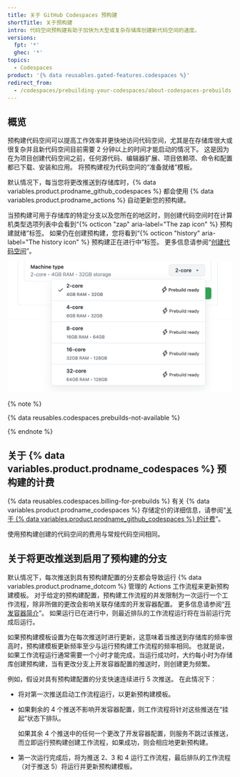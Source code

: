 ```yaml
---
title: 关于 GitHub Codespaces 预构建
shortTitle: 关于预构建
intro: 代码空间预构建有助于加快为大型或复杂存储库创建新代码空间的速度。
versions:
  fpt: '*'
  ghec: '*'
topics:
  - Codespaces
product: '{% data reusables.gated-features.codespaces %}'
redirect_from:
  - /codespaces/prebuilding-your-codespaces/about-codespaces-prebuilds
---
```


## 概览

预构建代码空间可以提高工作效率并更快地访问代码空间，尤其是在存储库很大或很复杂并且新代码空间目前需要 2 分钟以上的时间才能启动的情况下。 这是因为在为项目创建代码空间之前，任何源代码、编辑器扩展、项目依赖项、命令和配置都已下载、安装和应用。 将预构建视为代码空间的“准备就绪”模板。

默认情况下，每当您将更改推送到存储库时，{% data variables.product.prodname_github_codespaces %} 都会使用 {% data variables.product.prodname_actions %} 自动更新您的预构建。

当预构建可用于存储库的特定分支以及您所在的地区时，则创建代码空间时在计算机类型选项列表中会看到“{% octicon "zap" aria-label="The zap icon" %} 预构建就绪”标签。 如果仍在创建预构建，您将看到“{% octicon "history" aria-label="The history icon" %} 预构建正在进行中”标签。 更多信息请参阅“[创建代码空间](/codespaces/developing-in-codespaces/creating-a-codespace#creating-a-codespace)”。

![用于选择计算机类型的对话框](/assets/images/help/codespaces/choose-custom-machine-type.png)

{% note %}

{% data reusables.codespaces.prebuilds-not-available %}

{% endnote %}

## 关于 {% data variables.product.prodname_codespaces %} 预构建的计费

{% data reusables.codespaces.billing-for-prebuilds %} 有关 {% data variables.product.prodname_codespaces %} 存储定价的详细信息，请参阅“[关于 {% data variables.product.prodname_github_codespaces %} 的计费](/billing/managing-billing-for-github-codespaces/about-billing-for-github-codespaces)”。

使用预构建创建的代码空间的费用与常规代码空间相同。

## 关于将更改推送到启用了预构建的分支

默认情况下，每次推送到具有预构建配置的分支都会导致运行 {% data variables.product.prodname_dotcom %} 管理的 Actions 工作流程来更新预构建模板。 对于给定的预构建配置，预构建工作流程的并发限制为一次运行一个工作流程，除非所做的更改会影响关联存储库的开发容器配置。 更多信息请参阅“[开发容器简介](/codespaces/setting-up-your-project-for-codespaces/introduction-to-dev-containers)”。 如果运行已在进行中，则最近排队的工作流程运行将在当前运行完成后运行。

如果预构建模板设置为在每次推送时进行更新，这意味着当推送到存储库的频率很高时，预构建模板更新频率至少与运行预构建工作流程的频率相同。 也就是说，如果工作流程运行通常需要一个小时才能完成，当运行成功时，大约每小时为存储库创建预构建，当有更改分支上开发容器配置的推送时，则创建更为频繁。

例如，假设对具有预构建配置的分支快速连续进行 5 次推送。 在此情况下：

* 将对第一次推送启动工作流程运行，以更新预构建模板。
* 如果剩余的 4 个推送不影响开发容器配置，则工作流程将针对这些推送在“挂起”状态下排队。

  如果其余 4 个推送中的任何一个更改了开发容器配置，则服务不跳过该推送，而立即运行预构建创建工作流程，如果成功，则会相应地更新预构建。

* 第一次运行完成后，将为推送 2、3 和 4 运行工作流程，最后排队的工作流程（对于推送 5）将运行并更新预构建模板。 
